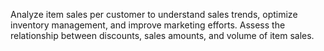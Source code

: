 Analyze item sales per customer to understand sales trends, optimize inventory management, and improve marketing efforts. Assess the relationship between discounts, sales amounts, and volume of item sales.